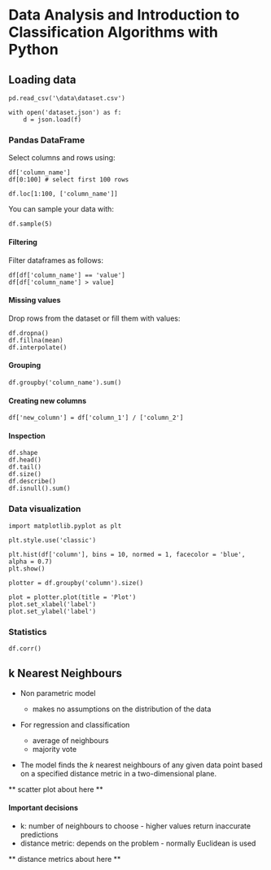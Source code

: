 # Data Analysis and Introduction to Classification Algorithms with Python

## Loading data

    pd.read_csv('\data\dataset.csv')
    
    with open('dataset.json') as f:
        d = json.load(f)

### Pandas DataFrame

Select columns and rows using:

    df['column_name']
    df[0:100] # select first 100 rows

    df.loc[1:100, ['column_name']]

You can sample your data with:

    df.sample(5)

#### Filtering

Filter dataframes as follows:

    df[df['column_name'] == 'value']
    df[df['column_name'] > value]

#### Missing values

Drop rows from the dataset or fill them with values:

    df.dropna()
    df.fillna(mean)
    df.interpolate()

#### Grouping

    df.groupby('column_name').sum()

#### Creating new columns

    df['new_column'] = df['column_1'] / ['column_2']

#### Inspection

    df.shape
    df.head()
    df.tail()
    df.size()
    df.describe()
    df.isnull().sum()

### Data visualization

    import matplotlib.pyplot as plt

    plt.style.use('classic')

    plt.hist(df['column'], bins = 10, normed = 1, facecolor = 'blue', alpha = 0.7)
    plt.show()

    plotter = df.groupby('column').size()

    plot = plotter.plot(title = 'Plot')
    plot.set_xlabel('label')
    plot.set_ylabel('label')


### Statistics

    df.corr()



## k Nearest Neighbours

* Non parametric model
  + makes no assumptions on the distribution of the data
* For regression and classification
  + average of neighbours
  + majority vote

* The model finds the *k* nearest neighbours of any given data point based on a specified distance metric in a two-dimensional plane.

** scatter plot about here **

#### Important decisions

* k: number of neighbours to choose - higher values return inaccurate predictions
* distance metric: depends on the problem - normally Euclidean is used

** distance metrics about here **



